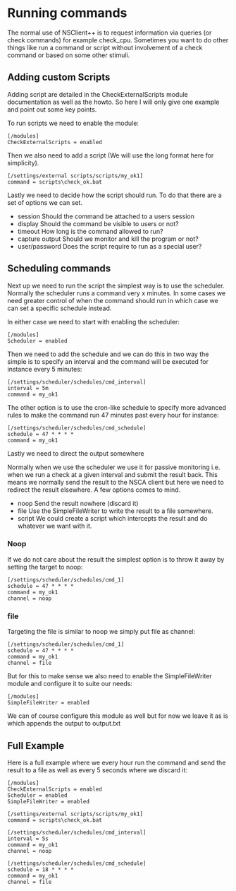 # Running commands

The normal use of NSClient++ is to request information via queries (or check commands) for example check_cpu.
Sometimes you want to do other things like run a command or script without involvement of a check command or based on some other stimuli.

## Adding custom Scripts

Adding script are detailed in the CheckExternalScripts module documentation as well as the howto.
So here I will only give one example and point out some key points.

To run scripts we need to enable the module:

```
[/modules]
CheckExternalScripts = enabled
```

Then we also need to add a script (We will use the long format here for simplicity).

```
[/settings/external scripts/scripts/my_ok1]
command = scripts\check_ok.bat
```

Lastly we need to decide how the script should run.
To do that there are a set of options we can set.

*   session
    Should the command be attached to a users session
*   display
    Should the command be visible to users or not?
*   timeout
    How long is the command allowed to run?
*   capture output
    Should we monitor and kill the program or not?
*   user/password
    Does the script require to run as a special user?

## Scheduling commands

Next up we need to run the script the simplest way is to use the scheduler. Normally the scheduler runs a command very x minutes.
In some cases we need greater control of when the command should run in which case we can set a specific schedule instead.

In either case we need to start with enabling the scheduler:
```
[/modules]
Scheduler = enabled
```

Then we need to add the schedule and we can do this in two way the simple is to specify an interval and the command will be executed for instance every 5 minutes:

```
[/settings/scheduler/schedules/cmd_interval]
interval = 5m
command = my_ok1
```

The other option is to use the cron-like schedule to specify more advanced rules to make the command run 47 minutes past every hour for instance:

```
[/settings/scheduler/schedules/cmd_schedule]
schedule = 47 * * * *
command = my_ok1
```

Lastly we need to direct the output somewhere

Normally when we use the scheduler we use it for passive monitoring i.e. when we run a check at a given interval and submit the result back.
This means we normally send the result to the NSCA client but here we need to redirect the result elsewhere.
A few options comes to mind.


*   noop
    Send the result nowhere (discard it)
*   file
    Use the SimpleFileWriter to write the result to a file somewhere.
*   script
    We could create a script which intercepts the result and do whatever we want with it.

### Noop

If we do not care about the result the simplest option is to throw it away by setting the target to noop:

```
[/settings/scheduler/schedules/cmd_1]
schedule = 47 * * * *
command = my_ok1
channel = noop
```

### file

Targeting the file is similar to noop we simply put file as channel:

```
[/settings/scheduler/schedules/cmd_1]
schedule = 47 * * * *
command = my_ok1
channel = file
```

But for this to make sense we also need to enable the SimpleFileWriter module and configure it to suite our needs:

```
[/modules]
SimpleFileWriter = enabled
```

We can of course configure this module as well but for now we leave it as is which appends the output to output.txt

## Full Example

Here is a full example where we every hour run the command and send the result to a file as well as every 5 seconds where we discard it:

```
[/modules]
CheckExternalScripts = enabled
Scheduler = enabled
SimpleFileWriter = enabled

[/settings/external scripts/scripts/my_ok1]
command = scripts\check_ok.bat

[/settings/scheduler/schedules/cmd_interval]
interval = 5s
command = my_ok1
channel = noop

[/settings/scheduler/schedules/cmd_schedule]
schedule = 18 * * * *
command = my_ok1
channel = file
```
